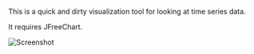 This is a quick and dirty visualization tool for looking at time series data.  

It requires JFreeChart.


![Screenshot](tds1logview/blob/master/Screenshot.png)

